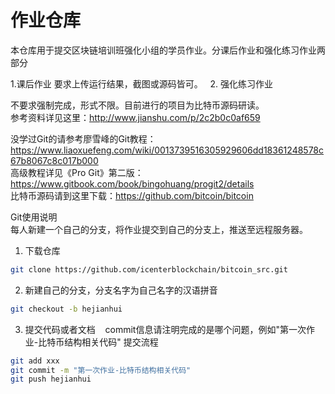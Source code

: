
作业仓库
=================
本仓库用于提交区块链培训班强化小组的学员作业。分课后作业和强化练习作业两部分

1.课后作业 
要求上传运行结果，截图或源码皆可。   
2. 强化练习作业  

不要求强制完成，形式不限。目前进行的项目为比特币源码研读。  
参考资料详见这里：http://www.jianshu.com/p/2c2b0c0af659

没学过Git的请参考廖雪峰的Git教程：https://www.liaoxuefeng.com/wiki/0013739516305929606dd18361248578c67b8067c8c017b000  
高级教程详见《Pro Git》第二版：https://www.gitbook.com/book/bingohuang/progit2/details  
比特币源码请到这里下载：https://github.com/bitcoin/bitcoin  

Git使用说明  
每人新建一个自己的分支，将作业提交到自己的分支上，推送至远程服务器。  
1. 下载仓库
 ```bash
 git clone https://github.com/icenterblockchain/bitcoin_src.git
 ```
 2. 新建自己的分支，分支名字为自己名字的汉语拼音
 ```bash
 git checkout -b hejianhui
 ```
 3. 提交代码或者文档
    commit信息请注明完成的是哪个问题，例如"第一次作业-比特币结构相关代码"
 提交流程
 ```bash
 git add xxx
 git commit -m "第一次作业-比特币结构相关代码"
 git push hejianhui
 ```
 
